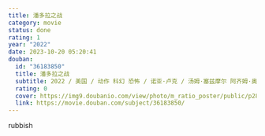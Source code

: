 ```yaml
---
title: 潘多拉之战
category: movie
status: done
rating: 1
year: "2022"
date: 2023-10-20 05:20:41
douban:
  id: "36183850"
  title: 潘多拉之战
  subtitle: 2022 / 美国 / 动作 科幻 恐怖 / 诺亚·卢克 / 汤姆·塞兹摩尔 阿齐姆·奥德
  rating: 0
  cover: https://img9.doubanio.com/view/photo/m_ratio_poster/public/p2885052084.jpg
  link: https://movie.douban.com/subject/36183850/
---
```


rubbish
